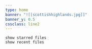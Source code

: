 ```yaml
---
type: home
banner: "![[scottishhighlands.jpg]]"
banner_y: 0.5
cssclass: line2
---
```


```search-bar  
show starred files
show recent files
```
